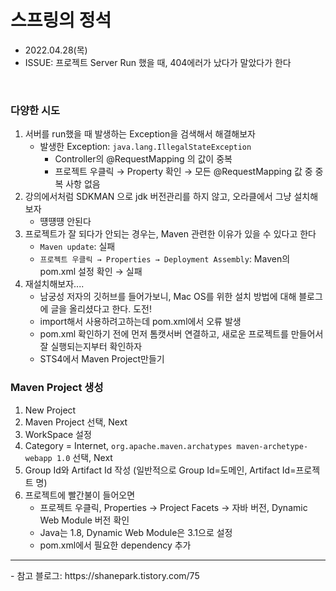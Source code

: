 # 스프링의 정석
- 2022.04.28(목)
- ISSUE: 프로젝트 Server Run 했을 때, 404에러가 났다가 말았다가 한다

<br>

### 다양한 시도
1. 서버를 run했을 때 발생하는 Exception을 검색해서 해결해보자
	- 발생한 Exception: `java.lang.IllegalStateException`
		- Controller의 @RequestMapping 의 값이 중복
		- 프로젝트 우클릭 → Property 확인 → 모든 @RequestMapping 값 중 중복 사항 없음
2. 강의에서처럼 SDKMAN 으로 jdk 버전관리를 하지 않고, 오라클에서 그냥 설치해보자
	- 떙떙떙 안된다
3. 프로젝트가 잘 되다가 안되는 경우는, Maven 관련한 이유가 있을 수 있다고 한다
	- `Maven update`: 실패
	- `프로젝트 우클릭 → Properties → Deployment Assembly`: Maven의 pom.xml 설정 확인 → 실패
4. 재설치해보자.... 
	- 남궁성 저자의 깃허브를 들어가보니, Mac OS를 위한 설치 방법에 대해 블로그에 글을 올리셨다고 한다. 도전!
	- import해서 사용하려고하는데 pom.xml에서 오류 발생 
	- pom.xml 확인하기 전에 먼저 톰캣서버 연결하고, 새로운 프로젝트를 만들어서 잘 실행되는지부터 확인하자
	- STS4에서 Maven Project만들기

### Maven Project 생성
1. New Project 
2. Maven Project 선택, Next
3. WorkSpace 설정
4. Category = Internet, `org.apache.maven.archatypes maven-archetype-webapp 1.0` 선택, Next
5. Group Id와 Artifact Id 작성 (일반적으로 Group Id=도메인, Artifact Id=프로젝트 명)
6. 프로젝트에 빨간불이 들어오면
	- 프로젝트 우클릭, Properties → Project Facets → 자바 버전, Dynamic Web Module 버전 확인
	- Java는 1.8, Dynamic Web Module은 3.1으로 설정
	- pom.xml에서 필요한 dependency 추가

<hr>
- 참고 블로그: https://shanepark.tistory.com/75